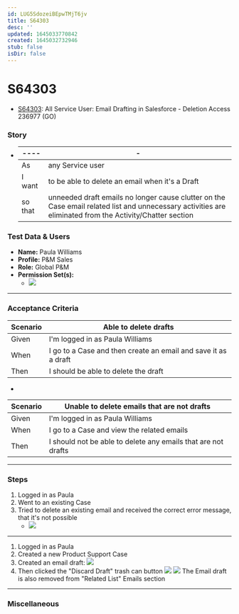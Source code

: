 ```yaml
---
id: LUG5SdozeiBEpwTMjT6jv
title: S64303
desc: ''
updated: 1645033770842
created: 1645032732946
stub: false
isDir: false
---
```

# S64303

- [S64303](https://rally1.rallydev.com/#/?detail=/userstory/607679909791&fdp=true): All Service User: Email Drafting in Salesforce - Deletion Access 236977 (GO)

### Story

- | ----    | -                                                                                                                                                        |
  | ------- | -------------------------------------------------------------------------------------------------------------------------------------------------------- |
  | As      | any Service user                                                                                                                                         |
  | I want  | to be able to delete an email when it's a Draft                                                                                                          |
  | so that | unneeded draft emails no longer cause clutter on the Case email related list and unnecessary activities are eliminated from the Activity/Chatter section |

### Test Data & Users

- **Name:** Paula Williams
- **Profile:** P&M Sales
- **Role:** Global P&M
- **Permission Set(s):**  
  - ![](/assets/2022-02-03-15-35-15.png)

* * *

### Acceptance Criteria

| Scenario | Able to delete drafts                                          |
| -------- | -------------------------------------------------------------- |
| Given    | I'm logged in as Paula Williams                                |
| When     | I go to a Case and then create an email and save it as a draft |
| Then     | I should be able to delete the draft                           |

-

| Scenario | Unable to delete emails that are not drafts                   |
| -------- | ------------------------------------------------------------- |
| Given    | I'm logged in as Paula Williams                               |
| When     | I go to a Case and view the related emails                    |
| Then     | I should not be able to delete any emails that are not drafts |

* * *

### Steps

1. Logged in as Paula
2. Went to an existing Case
3. Tried to delete an existing email and received the correct error message, that it's not possible
   - ![](/assets/2022-02-03-15-40-27.png)

* * *

1. Logged in as Paula
2. Created a new Product Support Case
3. Created an email draft:
   ![](/assets/2022-02-03-16-10-20.png)
4. Then clicked the "Discard Draft" trash can button
   ![](/assets/2022-02-03-16-11-19.png)
   ![](/assets/2022-02-03-16-11-44.png)
   The Email draft is also removed from "Related List" Emails section

* * *

### Miscellaneous
